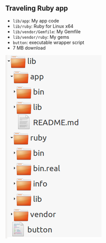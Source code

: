 <!-- .slide: class="two-floating-elements" -->
## Traveling Ruby app

* `lib/app`: My app code
* `lib/ruby`: Ruby for Linux x64
* `lib/vendor/Gemfile`: My Gemfile
* `lib/vendor/ruby`: My gems
* `button`: executable wrapper script
* 7 MB download

![Linux](resources/traveling-ruby-linux.png)
